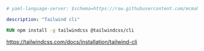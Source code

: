 ```yaml
# yaml-language-server: $schema=https://raw.githubusercontent.com/mcmah309/containeryard/master/src/schemas/yard-module-schema.json

description: "Tailwind cli"
```
```Dockerfile
RUN npm install -g tailwindcss @tailwindcss/cli
```

https://tailwindcss.com/docs/installation/tailwind-cli
